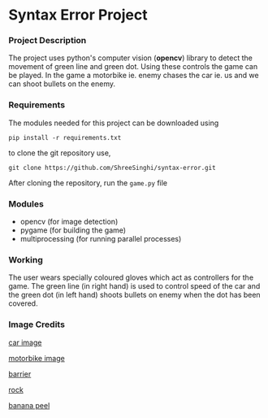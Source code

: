 # Syntax Error Project

### Project Description

The project uses python's computer vision (**opencv**) library to detect the movement of green line and green dot. Using these controls the game can be played. In the game a motorbike ie. enemy chases the car ie. us and we can shoot bullets on the enemy.

### Requirements

The modules needed for this project can be downloaded using
```
pip install -r requirements.txt
```
to clone the git repository use,
```
git clone https://github.com/ShreeSinghi/syntax-error.git
```
After cloning the repository, run the `game.py` file

### Modules

 - opencv (for image detection)
 - pygame (for building the game)
 - multiprocessing (for running parallel processes)

### Working

The user wears specially coloured gloves which act as controllers for the game.
The green line (in right hand) is used to control speed of the car and the green dot (in left hand) shoots bullets on enemy when the dot has been covered.

### Image Credits

[car image](https://www.worldtribune.org/2020/lets-talk-about-the-basics/)

[motorbike image](https://www.google.com/url?sa=i&url=https%3A%2F%2Fwww.istockphoto.com%2Fvector%2Fmotorcycle-rider-back-view-simple-flat-illustration-gm1310011771-399553546&psig=AOvVaw0upRyIti1XPtaXAEY5FK4d&ust=1673810890878000&source=images&cd=vfe&ved=0CBAQjRxqFwoTCOj7ps7lx_wCFQAAAAAdAAAAABAD)

[barrier](https://www.flaticon.com/free-icon/barrier_4097450?term=barrier&related_id=4097450)

[rock](https://www.flaticon.com/free-icon/stone_7996088?term=rock&page=1&position=11&origin=tag&related_id=7996088)

[banana peel](https://www.flaticon.com/free-icon/banana_7112984?term=banana+peel&page=1&position=1&origin=search&related_id=7112984)
